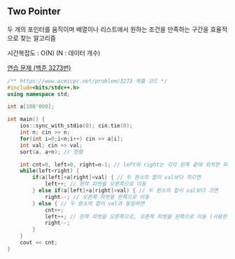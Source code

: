 ## Two Pointer
두 개의 포인터를 움직이며 배열이나 리스트에서 원하는 조건을 만족하는 구간을 효율적으로 찾는 알고리즘

시간복잡도 : O(N) (N : 데이터 개수)

[연습 문제 (백준 3273번)](https://www.acmicpc.net/problem/3273)

``` c++
/** https://www.acmicpc.net/problem/3273 제출 코드 */
#include<bits/stdc++.h>
using namespace std;

int a[100'000];

int main() {
    ios::sync_with_stdio(0); cin.tie(0);
    int n; cin >> n;
    for(int i=0;i<n;i++) cin >> a[i];
    int val; cin >> val;
    sort(a, a+n); // 정렬

    int cnt=0, left=0, right=n-1; // left와 right는 각각 왼쪽 끝에 위치한 피벗, 오른쪽 끝에 위치한 피벗
    while(left<right) {
        if(a[left]+a[right]<val) { // 두 원소의 합이 val보다 작으면
            left++; // 왼쪽 피벗을 오른쪽으로 이동
        } else if(a[left]+a[right]>val) { // 두 원소의 합이 val보다 크면
            right--; // 오른쪽 피벗을 왼쪽으로 이동
        } else { // 두 원소의 합이 val과 동일하면
            cnt++;
            left++; // 왼쪽 피벗을 오른쪽으로, 오른쪽 피벗을 왼쪽으로 이동 (사용한 원소 제외)
            right--;
        }
    }
    cout << cnt;
}
```
